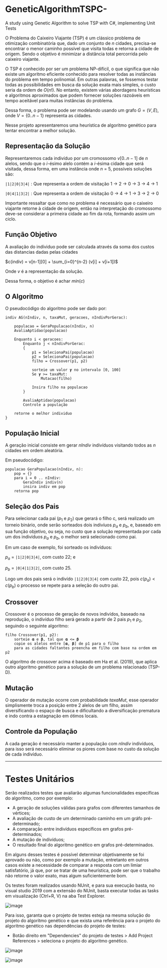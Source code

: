 # GeneticAlgorithmTSPC-
A study using Genetic Algorithm to solve TSP with C#, implementing Unit Tests

O Problema do Caixeiro Viajante (TSP) é um clássico problema de otimização combinatória que, dado um conjunto de $n$ cidades, precisa-se encontrar o menor caminho possível que visita todas e retorna a cidade de origem. Sendo o objetivo é minimizar a distância total percorrida pelo caixeiro viajante.

O TSP é conhecido por ser um problema NP-difícil, o que significa que não existe um algoritmo eficiente conhecido para resolver todas as instâncias do problema em tempo polinomial. Em outras palavras, se fossemos testar todas as possibilidades em busca da solução exata mais simples, o custo seria da ordem de $O(n!)$. No entanto, existem várias abordagens heurísticas e algoritmos aproximados que podem fornecer soluções razoáveis em tempo aceitável para muitas instâncias do problema.

Dessa forma, o problema pode ser modelando usando um grafo $G = (V, E)$, onde $V = \{0 .. n-1\}$ representa as cidades.

Nesse projeto apresentaremos uma heurística de algoritmo genético para tentar encontrar a melhor solução.

## Representação da Solução

Representaremos cada indivíduo por um cromossomo $v[0 .. n-1]$ de $n$ alelos, sendo que o $i$-ésimo alelo contém a $i$-ésima cidade que será visitada, dessa forma, em uma instância onde $n$ = 5, possíveis soluções são:

`|1|2|0|3|4|` : Que representa a ordem de visitação 1 -> 2 -> 0 -> 3 -> 4 -> 1

`|0|4|1|3|2|` : Que representa a ordem de visitação 0 -> 4 -> 1 -> 3 -> 2 -> 0

Importante ressaltar que como no problema é necessário que o caixeiro viajante retorne à cidade de origem, então na interpretação do cromossomo deve-se considerar a primeira cidade ao fim da rota, formando assim um ciclo.

## Função Objetivo

A avaliação do indíviduo pode ser calculada através da soma dos custos das distancias dadas pelas cidades

$c(indiv) = v[n-1][0] + \sum_{i=0}^{n-2} (v[i] + v[i+1])$

Onde $v$ é a representação da solução.

Dessa forma, o objetivo é achar $min(c)$


## O Algoritmo

O pseudocódigo do algoritmo pode ser dado por:

```
indiv AG(nIndiv, n, taxaMut, geracoes, nIndivPorGerac):

    populacao = GeraPopulacao(nIndiv, n)
    AvaliaAptidao(populacao)

    Enquanto i < geracoes:
        Enquanto j < nIndivPorGerac:
        {
            p1 = SelecionaPai(populacao)
            p2 = SelecionaPai(populacao)
            filho = Crossover(p1, p2)

            sorteie um valor 𝜸 no intervalo [0, 100]
            Se 𝜸 >= taxaMut:
                Mutacao(filho)
            
            Insira filho na populacao
        }

        AvaliaAptidao(populacao)
        Controle a população

    retorne o melhor individuo
}
```

## População Inicial

A geração inicial consiste em gerar $nIndiv$ indivíduos visitando todos as $n$ cidades em ordem aleatória.

Em pseudocódigo:
```
populacao GeraPopulacao(nIndiv, n):
    pop = {}
    para i = 0 .. nIndiv:
        GeraIndiv indiv(n)
        insira indiv em pop
    retorna pop
```

## Seleção dos Pais

Para selecionar cada pai ($p_1$ e $p_2$) que gerará o filho c, será realizado um torneio binário, onde serão sorteados dois indivíuos $p_a$ e $p_b$, e, baseado em sua função objetivo, ou seja, no custo que a solução representada por cada um dos indivíduos $p_a$ e $p_b$, o melhor será selecionado como pai.

Em um caso de exemplo, foi sorteado os indivíduos:

$p_a$ = `|1|2|0|3|4|`, com custo 22; e

$p_b$ = `|0|4|1|3|2|`, com custo 25.

Logo um dos pais será o indivído `|1|2|0|3|4|` com custo 22, pois $c(p_a) < c(p_b)$ o processo se repete para a seleção do outro pai.


## Crossover

Crossover é o processo de geração de novos indivídos, baseado na reprodução, o indivíduo filho será gerado a partir de 2 pais $p_1$ e $p_2$, seguindo o seguinte algoritmo:

```
filho Crossover(p1, p2):
    sorteie 𝛂 e 𝛃, tal que 𝛂 <= 𝛃
    copie os alelos entre [𝛂, 𝛃] de p1 para o filho
    para as cidades faltantes preencha em filho com base na ordem em p2
```

O algoritmo de crossover acima é baseado em Ha et al. (2019), que aplica outro algoritmo genético para a solução de um problema relacionado (TSP-D).

## Mutação

O operador de mutação ocorre com probabilidade $taxaMut$, esse operador simplismente troca a posição entre 2 alelos de um filho, assim diversificando o espaço de busca e dificultando a diversificação prematura e indo contra a estagnação em ótimos locais.

## Controle da População

A cada geração é necessário manter a população com $nIndiv$ indivíduos, para isso será necessário eliminar os piores com base no custo da solução de cada indivíduo.

---
# Testes Unitários

Serão realizados testes que avaliarão algumas funcionalidades específicas do algoritmo, como por exemplo:
- A geração de soluções válidas para grafos com diferentes tamanhos de vértices;
- A avaliação de custo de um determinado caminho em um gráfo pré-determinado;
- A comparação entre indivíduos específicos em grafos pré-determinados;
- A mutação de indivíduos;
- O resultado final do algoritmo genético em grafos pré-determinados.

Em alguns desses testes é possível determinar objetivamente se foi aprovado ou não, como por exemplo a mutação, entretanto em outros casos existe a necessidade de comparar a resposta com um limiar satisfatório, já que, por se tratar de uma heurística, pode ser que o trabalho não retorne o valor exato, mas algum suficientemente bom.


Os testes foram realizados usando NUnit, e para sua execução basta, no visual studio 2019 com a extensão do NUnit, basta executar todas as tasks em visualização (Ctrl+R, V) na aba Test Explorer.

![image](https://github.com/Matheus-Mazieiro/GeneticAlgorithmTSPC-/assets/37386694/e008a899-766c-4fac-b84e-a69c3fa6945b)


Para isso, garanta que o projeto de testes esteja na mesma solução do projeto do algoritmo genético e que exista uma referência para o projeto do algoritmo genético nas dependências do projeto de testes:
  - Botão direito em "Dependencies" do projeto de testes > Add Project References > seleciona o projeto do algoritmo genético.

![image](https://github.com/Matheus-Mazieiro/GeneticAlgorithmTSPC-/assets/37386694/8aa99d4a-419c-42a1-8f94-624b278a27bd)

![image](https://github.com/Matheus-Mazieiro/GeneticAlgorithmTSPC-/assets/37386694/98a436ee-e4d7-4ccd-8661-9aec137e9a11)
